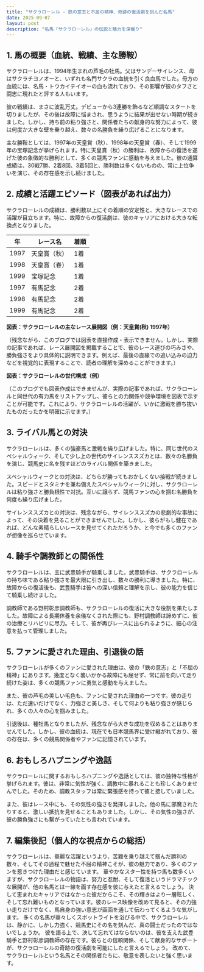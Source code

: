 ```yaml
---
title: "サクラローレル - 鉄の意志と不屈の精神、奇跡の復活劇を刻んだ名馬"
date: 2025-09-07
layout: post
description: "名馬『サクラローレル』の伝説と魅力を深堀り"
---
```


## 1. 馬の概要（血統、戦績、主な勝鞍）

サクラローレルは、1994年生まれの芦毛の牡馬。父はサンデーサイレンス、母はサクラチヨノオーと、いずれも名門サクラの血統を引く良血馬でした。母方の血統には、名馬・トウカイテイオーの血も流れており、その影響が彼のタフさと闘志に現れたと評する人もいます。

彼の戦績は、まさに波乱万丈。デビューから3連勝を飾るなど順調なスタートを切りましたが、その後は故障に悩まされ、思うように結果が出せない時期が続きました。しかし、持ち前の粘り強さと、関係者たちの献身的な努力によって、彼は何度か大きな壁を乗り越え、数々の名勝負を繰り広げることになります。

主な勝鞍としては、1997年の天皇賞（秋）、1998年の天皇賞（春）、そして1999年の宝塚記念が挙げられます。特に天皇賞（秋）の勝利は、故障からの復活を遂げた彼の象徴的な勝利として、多くの競馬ファンに感動を与えました。彼の通算成績は、30戦7勝、2着8回、3着5回と、勝利数は多くないものの、常に上位争いを演じ、その存在感を示し続けました。


## 2. 成績と活躍エピソード（図表があれば出力）

サクラローレルの成績は、勝利数以上にその着順の安定性と、大きなレースでの活躍が目立ちます。特に、故障からの復活劇は、彼のキャリアにおける大きな転換点となりました。

| 年 | レース名          | 着順 |
|---|-----------------|-----|
| 1997 | 天皇賞（秋）      | 1着 |
| 1998 | 天皇賞（春）      | 1着 |
| 1999 | 宝塚記念          | 1着 |
| 1997 | 有馬記念          | 2着 |
| 1998 | 有馬記念          | 2着 |
| 1999 | 有馬記念          | 2着 |


**図表：サクラローレルの主なレース展開図（例：天皇賞(秋) 1997年）**

（残念ながら、このブログでは図表を直接作成・表示できません。しかし、実際の記事であれば、レース展開図を掲載することで、彼のレース運びの巧みさや、勝負強さをより具体的に説明できます。例えば、最後の直線での追い込みの迫力などを視覚的に表現することで、読者の理解を深めることができます。）


**図表：サクラローレルの世代構成（例）**

（このブログでも図表作成はできませんが、実際の記事であれば、サクラローレルと同世代の有力馬をリストアップし、彼らとの力関係や競争環境を図表で示すことが可能です。これにより、サクラローレルの活躍が、いかに激戦を勝ち抜いたものだったかを明確に示せます。）


## 3. ライバル馬との対決

サクラローレルは、多くの強豪馬と激戦を繰り広げました。特に、同じ世代のスペシャルウィーク、そして少し上の世代のサイレンススズカとは、数々の名勝負を演じ、競馬史に名を残すほどのライバル関係を築きました。

スペシャルウィークとの対決は、どちらが勝ってもおかしくない接戦が続きました。スピードとスタミナを兼ね備えたスペシャルウィークに対し、サクラローレルは粘り強さと勝負根性で対抗。互いに譲らず、競馬ファンの心を掴む名勝負を何度も繰り広げました。

サイレンススズカとの対決は、残念ながら、サイレンススズカの悲劇的な事故によって、その決着を見ることができませんでした。しかし、彼らがもし健在であれば、どんな素晴らしいレースを見せてくれただろうか、と今でも多くのファンが想像を巡らせています。


## 4. 騎手や調教師との関係性

サクラローレルは、主に武豊騎手が騎乗しました。武豊騎手は、サクラローレルの持ち味である粘り強さを最大限に引き出し、数々の勝利に導きました。特に、故障からの復活後も、武豊騎手は彼への深い信頼と理解を示し、彼の能力を信じて騎乗し続けました。

調教師である野村彰彦調教師も、サクラローレルの復活に大きな役割を果たしました。故障による長期休養を余儀なくされた際にも、野村調教師は諦めずに、彼の治療とリハビリに尽力。そして、彼が再びレースに出られるように、細心の注意を払って管理しました。


## 5. ファンに愛された理由、引退後の話

サクラローレルが多くのファンに愛された理由は、彼の「鉄の意志」と「不屈の精神」にあります。幾度となく襲いかかる故障にも屈せず、常に前を向いて走り続けた姿は、多くの競馬ファンに勇気と感動を与えました。

また、彼の芦毛の美しい毛色も、ファンに愛された理由の一つです。彼の走りは、ただ速いだけでなく、力強さと美しさ、そして何よりも粘り強さが感じられ、多くの人々の心を掴みました。

引退後は、種牡馬となりましたが、残念ながら大きな成功を収めることはありませんでした。しかし、彼の血統は、現在でも日本競馬界に受け継がれており、彼の存在は、多くの競馬関係者やファンに記憶されています。


## 6. おもしろハプニングや逸話

サクラローレルに関するおもしろハプニングや逸話としては、彼の独特な性格が挙げられます。彼は、非常に気性が強く、調教中に暴れることも珍しくありませんでした。そのため、調教スタッフは常に緊張感を持って彼と接していました。

また、彼はレース中にも、その気性の強さを発揮しました。他の馬に邪魔されたりすると、激しい抵抗を見せることもありました。しかし、その気性の強さが、彼の勝負強さにも繋がっていたとも言われています。


## 7. 編集後記（個人的な視点からの総括）

サクラローレルは、華麗な活躍というより、苦難を乗り越えて掴んだ勝利の数々、そしてその過程で魅せた不屈の精神こそが、彼の魅力であり、多くのファンを惹きつけた理由だと感じています。  華やかなスター性を持つ馬も数多くいますが、サクラローレルの物語は、努力と忍耐、そして復活というドラマチックな展開が、他の名馬とは一線を画す存在感を彼に与えたと言えるでしょう。  決して恵まれたキャリアではなかった彼だからこそ、その輝きはより一層眩しく、そして忘れ難いものとなっています。彼のレース映像を改めて見ると、その力強い走りだけでなく、馬自身の強い意志が画面を通して伝わってくるような気がします。  多くの名馬が華々しくスポットライトを浴びる中で、サクラローレルは、静かに、しかし力強く、競馬史にその名を刻んだ、真の闘士だったのではないでしょうか。  彼を語る上で、決して忘れてはならないのは、彼を支えた武豊騎手と野村彰彦調教師の存在です。彼らとの信頼関係、そして献身的なサポートが、サクラローレルの奇跡の復活劇を可能にしたと言えるでしょう。  改めて、サクラローレルという名馬とその関係者たちに、敬意を表したいと強く思います。
